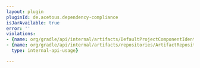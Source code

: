 ```yaml
---
layout: plugin
pluginId: de.acetous.dependency-compliance
isJarAvailable: true
error: ''
violations:
- {name: org/gradle/api/internal/artifacts/DefaultProjectComponentIdentifier, type: internal-api-usage}
- {name: org/gradle/api/internal/artifacts/repositories/ArtifactRepositoryInternal,
  type: internal-api-usage}

---
```

